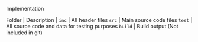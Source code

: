 Implementation

Folder        | Description
              | 
`inc`         | All header files
`src`         | Main source code files
`test`        | All source code and data for testing purposes
`build`       | Build output (Not included in git)
